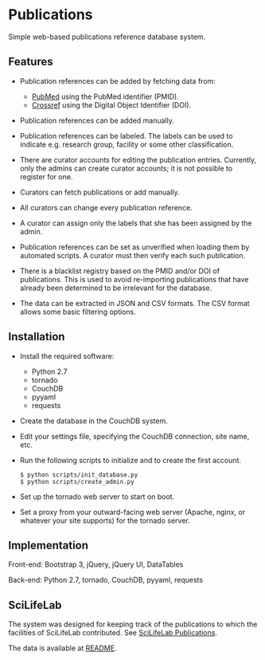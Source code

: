 Publications
============

Simple web-based publications reference database system.

Features
--------

- Publication references can be added by fetching data from:

  - [PubMed](https://www.ncbi.nlm.nih.gov/pubmed)
    using the PubMed identifier (PMID).
  - [Crossref](https://www.crossref.org/)
     using the Digital Object Identifier (DOI).

- Publication references can be added manually.

- Publication references can be labeled. The labels can be used to indicate
  e.g. research group, facility or some other classification.

- There are curator accounts for editing the publication entries.
  Currently, only the admins can create curator accounts;
   it is not possible to register for one.

- Curators can fetch publications or add manually.

- All curators can change every publication reference.

- A curator can assign only the labels that she has been assigned by the
  admin.

- Publication references can be set as unverified when loading them
  by automated scripts. A curator must then verify each such publication.

- There is a blacklist registry based on the PMID and/or DOI of publications.
  This is used to avoid re-importing publications that have already been
  determined to be irrelevant for the database.

- The data can be extracted in JSON and CSV formats. The CSV format allows
  some basic filtering options.

Installation
------------

- Install the required software:
  - Python 2.7
  - tornado
  - CouchDB
  - pyyaml
  - requests

- Create the database in the CouchDB system.

- Edit your settings file, specifying the CouchDB connection, site name, etc.

- Run the following scripts to initialize and to create the first account.

      $ python scripts/init_database.py
      $ python scripts/create_admin.py

- Set up the tornado web server to start on boot.

- Set a proxy from your outward-facing web server (Apache, nginx, or whatever
  your site supports) for the tornado server.

Implementation
--------------

Front-end: Bootstrap 3, jQuery, jQuery UI, DataTables

Back-end: Python 2.7, tornado, CouchDB, pyyaml, requests


SciLifeLab
----------

The system was designed for keeping track of the publications
to which the facilities of SciLifeLab contributed.
See [SciLifeLab Publications](https://publications.scilifelab.se/).

The data is available at [README](publications/scilifelab/README.md).
